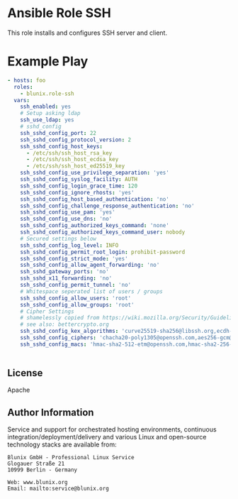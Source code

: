 Ansible Role SSH
================

This role installs and configures SSH server and client.

Example Play
============

```yaml
- hosts: foo
  roles:
    - blunix.role-ssh
  vars:
    ssh_enabled: yes
    # Setup asking ldap
    ssh_use_ldap: yes
    # sshd_config
    ssh_sshd_config_port: 22
    ssh_sshd_config_protocol_version: 2
    ssh_sshd_config_host_keys:
      - /etc/ssh/ssh_host_rsa_key
      - /etc/ssh/ssh_host_ecdsa_key
      - /etc/ssh/ssh_host_ed25519_key
    ssh_sshd_config_use_privilege_separation: 'yes'
    ssh_sshd_config_syslog_facility: AUTH
    ssh_sshd_config_login_grace_time: 120
    ssh_sshd_config_ignore_rhosts: 'yes'
    ssh_sshd_config_host_based_authentication: 'no'
    ssh_sshd_config_challenge_response_authentication: 'no'
    ssh_sshd_config_use_pam: 'yes'
    ssh_sshd_config_use_dns: 'no'
    ssh_sshd_config_authorized_keys_command: 'none'
    ssh_sshd_config_authorized_keys_command_user: nobody
    # Secured settings below
    ssh_sshd_config_log_level: INFO
    ssh_sshd_config_permit_root_login: prohibit-password
    ssh_sshd_config_strict_mode: 'yes'
    ssh_sshd_config_allow_agent_forwarding: 'no'
    ssh_sshd_gateway_ports: 'no'
    ssh_sshd_x11_forwarding: 'no'
    ssh_sshd_config_permit_tunnel: 'no'
    # Whitespace seperated list of users / groups
    ssh_sshd_config_allow_users: 'root'
    ssh_sshd_config_allow_groups: 'root'
    # Cipher Settings
    # shamelessly copied from https://wiki.mozilla.org/Security/Guidelines/OpenSSH#Modern_.28OpenSSH_6.7.2B.29
    # see also: bettercrypto.org
    ssh_sshd_config_kex_algorithms: 'curve25519-sha256@libssh.org,ecdh-sha2-nistp521,ecdh-sha2-nistp384,ecdh-sha2-nistp256,diffie-hellman-group-exchange-sha256'
    ssh_sshd_config_ciphers: 'chacha20-poly1305@openssh.com,aes256-gcm@openssh.com,aes128-gcm@openssh.com,aes256-ctr,aes192-ctr,aes128-ctr'
    ssh_sshd_config_macs: 'hmac-sha2-512-etm@openssh.com,hmac-sha2-256-etm@openssh.com,umac-128-etm@openssh.com,hmac-sha2-512,hmac-sha2-256,umac-128@openssh.com'
    
```

License
-------

Apache

Author Information
------------------

Service and support for orchestrated hosting environments, continuous integration/deployment/delivery and various Linux and open-source technology stacks are available from:

```
Blunix GmbH - Professional Linux Service
Glogauer Straße 21
10999 Berlin - Germany

Web: www.blunix.org
Email: mailto:service@blunix.org
```
